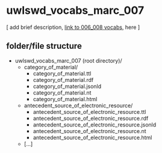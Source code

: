 # uwlswd_vocabs_marc_007

[ add brief description, [link to 006_008 vocabs](https://github.com/uwlib-cams/uwlswd_vocabs_marc_006_008), here ]

## folder/file structure

- uwlswd_vocabs_marc_007 (root directory)/  
  - category_of_material/  
    - category_of_material.ttl  
    - category_of_material.rdf  
    - category_of_material.jsonld  
    - category_of_material.nt  
    - category_of_material.html  
  - antecedent_source_of_electronic_resource/  
    - antecedent_source_of_electronic_resource.ttl  
    - antecedent_source_of_electronic_resource.rdf  
    - antecedent_source_of_electronic_resource.jsonld  
    - antecedent_source_of_electronic_resource.nt  
    - antecedent_source_of_electronic_resource.html
  - [...]
